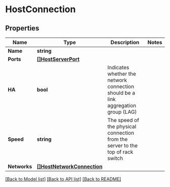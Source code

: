 # HostConnection

## Properties

Name | Type | Description | Notes
------------ | ------------- | ------------- | -------------
**Name** | **string** |  | 
**Ports** | [**[]HostServerPort**](HostServerPort.md) |  | 
**HA** | **bool** | Indicates whether the network connection should be a link aggregation group (LAG) | 
**Speed** | **string** | The speed of the physical connection from the server to the top of rack switch | 
**Networks** | [**[]HostNetworkConnection**](HostNetworkConnection.md) |  | 

[[Back to Model list]](../README.md#documentation-for-models) [[Back to API list]](../README.md#documentation-for-api-endpoints) [[Back to README]](../README.md)


